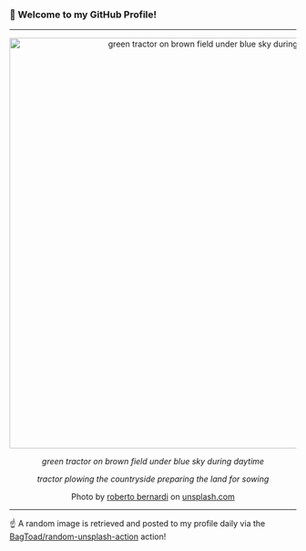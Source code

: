 ### 👋 Welcome to my GitHub Profile!

----

<div align="center">
  <img width="720" src="https://images.unsplash.com/photo-1617717540480-11274a9e28c6?crop=entropy&cs=tinysrgb&fit=max&fm=jpg&ixid=M3w1NTI0OTR8MHwxfHJhbmRvbXx8fHx8fHx8fDE3NDkxMDQxMjB8&ixlib=rb-4.1.0&q=80&w=1080" alt="green tractor on brown field under blue sky during daytime">
  
  <em>green tractor on brown field under blue sky during daytime</em>
  
  <em>
tractor plowing the countryside preparing the land for sowing</em>
  
  Photo by [roberto bernardi](null) on [unsplash.com](https://unsplash.com/)
</div>

----

☝️ A random image is retrieved and posted to my profile daily via the [BagToad/random-unsplash-action](https://github.com/BagToad/random-unsplash-action) action!
